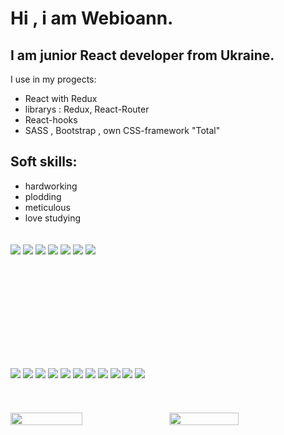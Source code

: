 <!-- <link href="./style.css" rel="stylesheet"></link> -->
# Hi , i am Webioann.
## I am junior React developer from Ukraine.<br/>
I use in my progects:
* React with Redux
* librarys :  Redux, React-Router
* React-hooks
* SASS , Bootstrap , own CSS-framework "Total"
## Soft skills:
* hardworking
* plodding
* meticulous
* love studying

<div class="ff" style="width: 100%; padding-top: 20px;">
    <img src="https://img.shields.io/badge/react-%2320232a.svg?style=for-the-badge&logo=react&logoColor=white"/>
    <img src="https://img.shields.io/badge/javascript-%23323330.svg?style=for-the-badge&logo=javascript&logoColor=%23F7DF1E"/>
    <img src="https://img.shields.io/badge/redux-%23593d88.svg?style=for-the-badge&logo=redux&logoColor=white"/>
    <img src="https://img.shields.io/badge/SASS-hotpink.svg?style=for-the-badge&logo=SASS&logoColor=white"/>
    <img src="https://img.shields.io/badge/webpack-%238DD6F9.svg?style=for-the-badge&logo=webpack&logoColor=black"/>
    <img src="https://img.shields.io/badge/git-%23F05033.svg?style=for-the-badge&logo=git&logoColor=white"/>
    <img src="https://img.shields.io/badge/github-%23121011.svg?style=for-the-badge&logo=github&logoColor=white"/>

<div>

<div class="cc" style="width: 100%; padding-top: 150px; line-height: 5rem">
    <img  src="https://img.shields.io/badge/html5-%23E34F26.svg?style=for-the-badge&logo=html5&logoColor=white"/>
    <img  src="https://img.shields.io/badge/css3-%231572B6.svg?style=for-the-badge&logo=css3&logoColor=white"/>
    <img  src="https://img.shields.io/badge/adobephotoshop-%2331A8FF.svg?style=for-the-badge&logo=adobephotoshop&logoColor=white"/>
    <img  src="https://img.shields.io/badge/yarn-%232C8EBB.svg?style=for-the-badge&logo=yarn&logoColor=white"/>
    <img  src="https://img.shields.io/badge/NPM-%23000000.svg?style=for-the-badge&logo=npm&logoColor=white"/>
    <img  src="https://img.shields.io/badge/GULP-%23CF4647.svg?style=for-the-badge&logo=gulp&logoColor=white"/>
    <img  src="https://img.shields.io/badge/bootstrap-%23563D7C.svg?style=for-the-badge&logo=bootstrap&logoColor=white"/>
    <img  src="https://img.shields.io/badge/markdown-%23000000.svg?style=for-the-badge&logo=markdown&logoColor=white"/>
    <img  src="https://img.shields.io/badge/Viber-8B66A9?style=for-the-badge&logo=viber&logoColor=white"/>
    <img  src="https://img.shields.io/badge/linkedin-%230077B5.svg?style=for-the-badge&logo=linkedin&logoColor=white"/>
    <img  src="https://img.shields.io/badge/Gmail-D14836?style=for-the-badge&logo=gmail&logoColor=white"/>
<div>
<div style="display: flex; width: 100%; padding-top: 20px;">
    <img align="left" width="47.8%" src="https://github-readme-stats.vercel.app/api?username=webioann&show_icons=true&theme=github_dark"/>
    <img align="left"  width="47%" style="margin-left: 10px;" src="https://github-readme-stats.vercel.app/api/top-langs/?username=webioann&layout=compact&theme=github_dark"/>
<div>




<!-- ![react](/assets/react.jpg)
![js](/assets/js.jpg)
![redux](/assets/redux.jpg)
![sass](/assets/sass.jpg)
![git](/assets/git.jpg)
![github](/assets/github.jpg)
![webpack](/assets/webpack.jpg)
![bootstrap](/assets/bootstrap.jpg)
![html](/assets/html.jpg)
![css](/assets/css.jpg)
![markdown](/assets/markdown.jpg) -->






